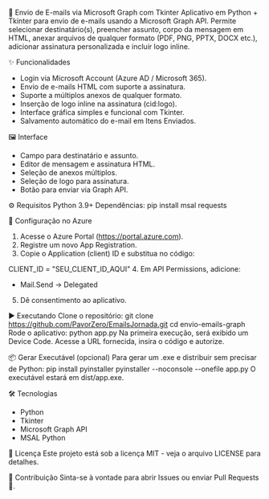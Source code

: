 📧 Envio de E-mails via Microsoft Graph com Tkinter
Aplicativo em Python + Tkinter para envio de e-mails usando a Microsoft Graph API. Permite selecionar destinatário(s), preencher assunto, corpo da mensagem em HTML, anexar arquivos de qualquer formato (PDF, PNG, PPTX, DOCX etc.), adicionar assinatura personalizada e incluir logo inline.

✨ Funcionalidades
- Login via Microsoft Account (Azure AD / Microsoft 365).
- Envio de e-mails HTML com suporte a assinatura.
- Suporte a múltiplos anexos de qualquer formato.
- Inserção de logo inline na assinatura (cid:logo).
- Interface gráfica simples e funcional com Tkinter.
- Salvamento automático do e-mail em Itens Enviados.
  
🖼️ Interface
- Campo para destinatário e assunto.
- Editor de mensagem e assinatura HTML.
- Seleção de anexos múltiplos.
- Seleção de logo para assinatura.
- Botão para enviar via Graph API.
  
⚙️ Requisitos
Python 3.9+
Dependências:
pip install msal requests

🔑 Configuração no Azure
1. Acesse o Azure Portal (https://portal.azure.com).
2. Registre um novo App Registration.
3. Copie o Application (client) ID e substitua no código:

CLIENT_ID = "SEU_CLIENT_ID_AQUI"
4. Em API Permissions, adicione:
- Mail.Send → Delegated
5. Dê consentimento ao aplicativo.
  
▶️ Executando
Clone o repositório:
git clone https://github.com/PavorZero/EmailsJornada.git
cd envio-emails-graph
Rode o aplicativo:
python app.py
Na primeira execução, será exibido um Device Code. Acesse a URL fornecida, insira o código e autorize.

📦 Gerar Executável (opcional)
Para gerar um .exe e distribuir sem precisar de Python:
pip install pyinstaller
pyinstaller --noconsole --onefile app.py
O executável estará em dist/app.exe.

🛠️ Tecnologias
- Python
- Tkinter
- Microsoft Graph API
- MSAL Python
  
📄 Licença
Este projeto está sob a licença MIT - veja o arquivo LICENSE para detalhes.

🤝 Contribuição
Sinta-se à vontade para abrir Issues ou enviar Pull Requests 🚀.
